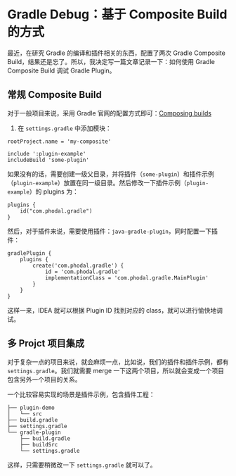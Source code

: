 # Gradle Debug：基于 Composite Build 的方式

最近，在研究 Gradle 的编译和插件相关的东西，配置了两次 Gradle Composite Build，结果还是忘了。所以，我决定写一篇文章记录一下：如何使用 Gradle Composite Build 调试 Gradle Plugin。

## 常规 Composite Build

对于一般项目来说，采用 Gradle 官网的配置方式即可：[Composing builds](https://docs.gradle.org/current/userguide/composite_builds.html)

1. 在 `settings.gradle` 中添加模块：

```
rootProject.name = 'my-composite'

include ':plugin-example'
includeBuild 'some-plugin'
```

如果没有的话，需要创建一级父目录，并将插件（`some-plugin`）和插件示例（`plugin-example`）放置在同一级目录。然后修改一下插件示例（`plugin-example`）的 plugins 为：

```
plugins {
    id("com.phodal.gradle")
}
```

然后，对于插件来说，需要使用插件：`java-gradle-plugin`，同时配置一下插件：

```
gradlePlugin {
    plugins {
        create('com.phodal.gradle') {
            id = 'com.phodal.gradle'
            implementationClass = 'com.phodal.gradle.MainPlugin'
        }
    }
}
```

这样一来，IDEA 就可以根据 Plugin ID 找到对应的 class，就可以进行愉快地调试。

## 多 Projct 项目集成

对于复杂一点的项目来说，就会麻烦一点，比如说，我们的插件和插件示例，都有 `settings.gradle`。我们就需要 merge 一下这两个项目，所以就会变成一个项目包含另外一个项目的关系。

一个比较容易实现的场景是插件示例，包含插件工程：

```
├── plugin-demo
│   └── src
├── build.gradle
├── settings.gradle
└── gradle-plugin
    ├── build.gradle
    ├── buildSrc
    └── settings.gradle
```

这样，只需要稍微改一下 `settings.gradle` 就可以了。


